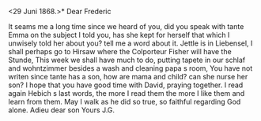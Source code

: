  <29 Juni 1868.>*
Dear Frederic

It seams me a long time since we heard of you, did you speak with tante Emma on the subject I told you, has she kept for herself that which I unwisely told her about you? tell me a word about it. Jettle is in Liebensel, I shall perhaps go to Hirsaw where the Colporteur Fisher will have the Stunde, This week we shall have much to do, putting tapete in our schlaf and wohntzimmer besides a wash and cleaning papa s room, You have not writen since tante has a son, how are mama and child? can she nurse her son? 
I hope that you have good time with David, praying together. I read again Hebich s last words, the more I read them the more I like them and learn from them. May I walk as he did so true, so faithful regarding God alone. 
 Adieu dear son
 Yours J.G.
